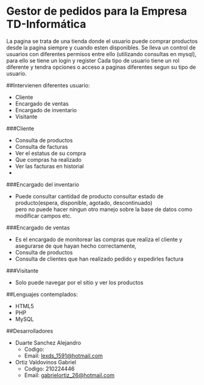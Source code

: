 Gestor de pedidos para la Empresa TD-Informática
=========
La pagina se trata de una tienda  donde el usuario puede comprar productos desde la pagina siempre y
cuando esten disponibles. Se lleva un control de usuarios con diferentes permisos entre ello
(utilizando consultas en mysql), para ello se tiene un login y register
Cada tipo de usuario tiene un rol diferente y tendra opciones o acceso a paginas diferentes segun su tipo de usuario.

##Intervienen diferentes usuario:
* Cliente
* Encargado de ventas
* Encargado de inventario
* Visitante

###Cliente
* Consulta de productos
* Consulta de facturas
* Ver el estatus de su compra
* Que compras ha realizado
* Ver las facturas en historial
* 
###Encargado del inventario
* Puede consultar cantidad de producto consultar estado de producto(espera, disponible, agotado, descontinuado)  
pero no puede hacer ningun otro manejo sobre la base de datos como modificar campos etc.

###Encargado de ventas
* Es el encargado de monitorear las compras que realiza el cliente y asegurarse de que hayan hecho correctamente,  
* Consulta de productos
* Consulta de clientes que han realizado pedido y expedirles factura
 
###Visitante
* Solo puede navegar por el sitio y ver los productos


##Lenguajes contemplados:
* HTML5
* PHP
* MySQL


##Desarrolladores
* Duarte Sanchez Alejandro
   * Codigo: 
   * Email: lexds_1591@hotmail.com  
* Ortiz Valdovinos Gabriel
   * Codigo: 210224446
   * Email: gabrielortiz_26@hotmail.com
